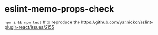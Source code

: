 # eslint-memo-props-check

`npm i && npm test` # to reproduce the https://github.com/yannickcr/eslint-plugin-react/issues/2155
